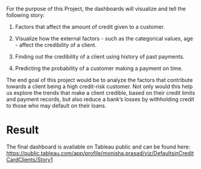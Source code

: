 For the purpose of this Project, the dashboards will visualize and tell the following story:

1. Factors that affect the amount of credit given to a customer.
   
2. Visualize how the external factors - such as the categorical values, age - affect the
credibility of a client.

3. Finding out the credibility of a client using history of past payments.
   
4. Predicting the probability of a customer making a payment on time.
   
The end goal of this project would be to analyze the factors that contribute towards a client being a high credit-risk customer. Not only would this help us explore the trends that make a client credible, based on their credit limits and payment records, but also reduce a bank’s losses by withholding credit to those who may default on their loans.

# Result 

The final dashboard is available on Tableau public and can be found here: https://public.tableau.com/app/profile/monisha.prasad/viz/DefaultsinCreditCardClients/Story1
